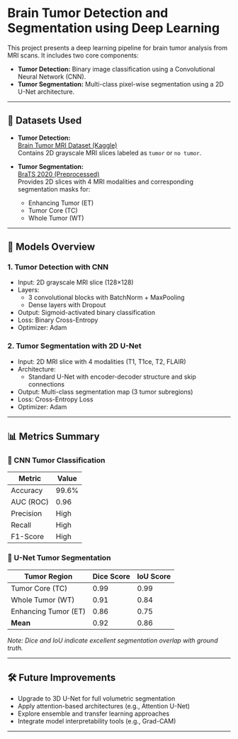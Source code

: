 # Brain Tumor Detection and Segmentation using Deep Learning

This project presents a deep learning pipeline for brain tumor analysis from MRI scans. It includes two core components:

- **Tumor Detection:** Binary image classification using a Convolutional Neural Network (CNN).
- **Tumor Segmentation:** Multi-class pixel-wise segmentation using a 2D U-Net architecture.

---
## 🧠 Datasets Used

- **Tumor Detection:**  
  [Brain Tumor MRI Dataset (Kaggle)](https://www.kaggle.com/datasets/masoudnickparvar/brain-tumor-mri-dataset)  
  Contains 2D grayscale MRI slices labeled as `tumor` or `no tumor`.

- **Tumor Segmentation:**  
  [BraTS 2020 (Preprocessed)](https://www.kaggle.com/datasets/awsaf49/brats2020-training-data/data)  
  Provides 2D slices with 4 MRI modalities and corresponding segmentation masks for:
  - Enhancing Tumor (ET)
  - Tumor Core (TC)
  - Whole Tumor (WT)

---

## 🚀 Models Overview

### 1. Tumor Detection with CNN

- Input: 2D grayscale MRI slice (128×128)
- Layers:
  - 3 convolutional blocks with BatchNorm + MaxPooling
  - Dense layers with Dropout
- Output: Sigmoid-activated binary classification
- Loss: Binary Cross-Entropy
- Optimizer: Adam

### 2. Tumor Segmentation with 2D U-Net

- Input: 2D MRI slice with 4 modalities (T1, T1ce, T2, FLAIR)
- Architecture:
  - Standard U-Net with encoder-decoder structure and skip connections
- Output: Multi-class segmentation map (3 tumor subregions)
- Loss: Cross-Entropy Loss
- Optimizer: Adam

---

## 📊 Metrics Summary

### 🔹 CNN Tumor Classification

| Metric       | Value   |
|--------------|---------|
| Accuracy     | 99.6%   |
| AUC (ROC)    | 0.96    |
| Precision    | High    |
| Recall       | High    |
| F1-Score     | High    |

### 🔹 U-Net Tumor Segmentation

| Tumor Region       | Dice Score | IoU Score |
|--------------------|------------|-----------|
| Tumor Core (TC)    | 0.99       | 0.99      |
| Whole Tumor (WT)   | 0.91       | 0.84      |
| Enhancing Tumor (ET)| 0.86      | 0.75      |
| **Mean**           | 0.92       | 0.86      |

*Note: Dice and IoU indicate excellent segmentation overlap with ground truth.*

---

## 🛠️ Future Improvements

- Upgrade to 3D U-Net for full volumetric segmentation
- Apply attention-based architectures (e.g., Attention U-Net)
- Explore ensemble and transfer learning approaches
- Integrate model interpretability tools (e.g., Grad-CAM)

---
